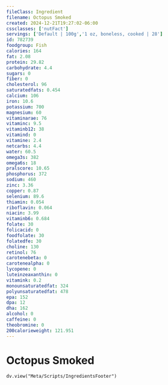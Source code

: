 ```yaml
---
fileClass: Ingredient
filename: Octopus Smoked
created: 2024-12-21T19:27:02-06:00
cssclasses: ['nutFact']
servings: ['Default | 100g','1 oz, boneless, cooked | 28']
id: 782739
foodgroup: Fish
calories: 164
fat: 2.08
protein: 29.82
carbohydrate: 4.4
sugars: 0
fiber: 0
cholesterol: 96
saturatedfats: 0.454
calcium: 106
iron: 10.6
potassium: 700
magnesium: 60
vitaminarae: 76
vitaminc: 9.5
vitaminb12: 38
vitamind: 0
vitamine: 2.4
netcarbs: 4.4
water: 60.5
omega3s: 382
omega6s: 18
pralscore: 10.65
phosphorus: 372
sodium: 460
zinc: 3.36
copper: 0.87
selenium: 89.6
thiamin: 0.054
riboflavin: 0.064
niacin: 3.99
vitaminb6: 0.684
folate: 30
folicacid: 0
foodfolate: 30
folatedfe: 30
choline: 130
retinol: 76
carotenebeta: 0
carotenealpha: 0
lycopene: 0
luteinzeaxanthin: 0
vitamink: 0.2
monounsaturatedfat: 324
polyunsaturatedfat: 478
epa: 152
dpa: 12
dha: 162
alcohol: 0
caffeine: 0
theobromine: 0
200calorieweight: 121.951
---
```


# Octopus Smoked

```dataviewjs
dv.view("Meta/Scripts/IngredientsFooter")
```